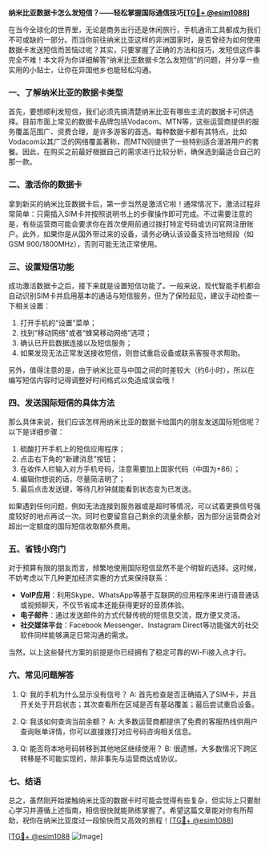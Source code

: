 **纳米比亚数据卡怎么发短信？——轻松掌握国际通信技巧[[TG💪+ @esim1088](https://t.me/s/esim1088)]**

在当今全球化的世界里，无论是商务出行还是休闲旅行，手机通讯工具都成为我们不可或缺的一部分。而当你前往纳米比亚这样的非洲国家时，是否曾经为如何使用数据卡发送短信而苦恼过呢？其实，只要掌握了正确的方法和技巧，发短信这件事完全不难！本文将为你详细解答“纳米比亚数据卡怎么发短信”的问题，并分享一些实用的小贴士，让你在异国他乡也能轻松沟通。

### 一、了解纳米比亚的数据卡类型

首先，要想顺利发短信，我们必须先搞清楚纳米比亚有哪些主流的数据卡可供选择。目前市面上常见的数据卡品牌包括Vodacom、MTN等，这些运营商提供的服务覆盖范围广、资费合理，是许多游客的首选。每种数据卡都有其特点，比如Vodacom以其广泛的网络覆盖著称，而MTN则提供了一些特别适合漫游用户的套餐。因此，在购买之前最好根据自己的需求进行比较分析，确保选到最适合自己的那一款。

### 二、激活你的数据卡

拿到新买的纳米比亚数据卡后，第一步当然是激活它啦！通常情况下，激活过程非常简单：只需插入SIM卡并按照说明书上的步骤操作即可完成。不过需要注意的是，有些运营商可能会要求你在首次使用前通过拨打特定号码或访问官网注册账户。此外，如果你是从国外带过来的设备，请务必确认该设备支持当地频段（如GSM 900/1800MHz），否则可能无法正常使用。

### 三、设置短信功能

成功激活数据卡之后，接下来就是设置短信功能了。一般来说，现代智能手机都会自动识别SIM卡并启用基本的通话与短信服务，但为了保险起见，建议手动检查一下相关设置：

1. 打开手机的“设置”菜单；
2. 找到“移动网络”或者“蜂窝移动网络”选项；
3. 确认已开启数据连接以及短信服务；
4. 如果发现无法正常发送接收短信，则尝试重启设备或联系客服寻求帮助。

另外，值得注意的是，由于纳米比亚与中国之间的时差较大（约6小时），所以在编写短信内容时记得调整好时间格式以免造成误会哦！

### 四、发送国际短信的具体方法

那么具体来说，我们应该怎样用纳米比亚的数据卡给国内的朋友发送国际短信呢？以下是详细步骤：

1. 硫酸打开手机上的短信应用程序；
2. 点击右下角的“新建消息”按钮；
3. 在收件人栏输入对方手机号码，注意需要加上国家代码（中国为+86）；
4. 编辑你想说的话，尽量简洁明了；
5. 最后点击发送键，等待几秒钟就能看到状态变为已发送。

如果遇到任何问题，例如无法连接到服务器或是超时等情况，可以试着更换信号强度较好的地点再试一次。同时也要留意自己剩余的流量余额，因为部分运营商会对超出一定额度的国际短信收取额外费用。

### 五、省钱小窍门

对于预算有限的朋友而言，频繁地使用国际短信显然不是个明智的选择。这时候，不妨考虑以下几种更加经济实惠的方式来保持联系：

- **VoIP应用**：利用Skype、WhatsApp等基于互联网的应用程序来进行语音通话或视频聊天，不仅节省成本还能获得更好的音质体验。
- **电子邮件**：通过发送邮件的方式代替传统的短信息交流，既方便又灵活。
- **社交媒体平台**：Facebook Messenger、Instagram Direct等功能强大的社交软件同样能够满足日常沟通的需求。

当然，以上这些替代方案的前提是你已经拥有了稳定可靠的Wi-Fi接入点才行。

### 六、常见问题解答

1. Q: 我的手机为什么显示没有信号？
   A: 首先检查是否正确插入了SIM卡，并且开关处于开启状态；其次查看所在区域是否有基站覆盖；最后尝试重启设备。

2. Q: 我该如何查询当前余额？
   A: 大多数运营商都提供了免费的客服热线供用户查询账单详情，你可以直接拨打对应号码咨询相关信息。

3. Q: 能否将本地号码转移到其他地区继续使用？
   B: 很遗憾，大多数情况下跨区转移是不可能实现的，除非事先与运营商达成协议。

### 七、结语

总之，虽然刚开始接触纳米比亚的数据卡时可能会觉得有些复杂，但实际上只要耐心学习并遵循上述指南，相信很快就能熟练掌握了。希望这篇文章能对你有所帮助，祝你在纳米比亚度过一段愉快而又高效的旅程！[[TG💪+ @esim1088](https://t.me/s/esim1088)]

[[TG💪+ @esim1088](https://t.me/s/esim1088) ![Image](https://i.postimg.cc/4NQfJmqS/Snipaste-2025-05-13-00-14-12.png)]